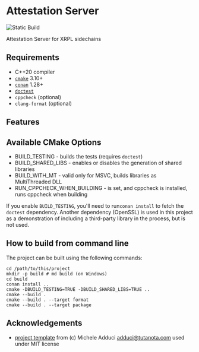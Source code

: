 # Attestation Server

![Static Build](https://github.com/greg7mdp/attestation_server/workflows/Build/badge.svg)

Attestation Server for XRPL sidechains

## Requirements

* C++20 compiler 
* [`cmake`](https://cmake.org) 3.10+
* [`conan`](https://conan.io) 1.28+
* [`doctest`](https://github.com/doctest/doctest)
* `cppcheck` (optional)
* `clang-format` (optional)

## Features



## Available CMake Options

* BUILD_TESTING     - builds the tests (requires `doctest`)
* BUILD_SHARED_LIBS - enables or disables the generation of shared libraries
* BUILD_WITH_MT - valid only for MSVC, builds libraries as MultiThreaded DLL
* RUN_CPPCHECK_WHEN_BUILDING - is set, and cppcheck is installed, runs cppcheck when building 

If you enable `BUILD_TESTING`, you'll need to run`conan install` to fetch the `doctest` dependency. Another dependency (OpenSSL) is used in this project as a demonstration of including a third-party library in the process, but is not used.

## How to build from command line

The project can be built using the following commands:

```shell
cd /path/to/this/project
mkdir -p build # md build (on Windows)
cd build
conan install ..
cmake -DBUILD_TESTING=TRUE -DBUILD_SHARED_LIBS=TRUE ..
cmake --build .
cmake --build . --target format
cmake --build . --target package
```

## Acknowledgements

- [project template](https://github.com/madduci/moderncpp-project-template/blob/master/CMakeLists.txt) from (c) Michele Adduci <adduci@tutanota.com> used under MIT license
